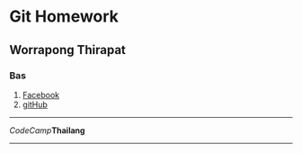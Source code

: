 # Git Homework

 ## Worrapong Thirapat

 ### Bas

1. [Facebook](https://web.facebook.com/?_rdc=1&_rdr)   
2. [gitHub](https://github.com/worrapong77)

---

_CodeCamp_**Thailang**

---